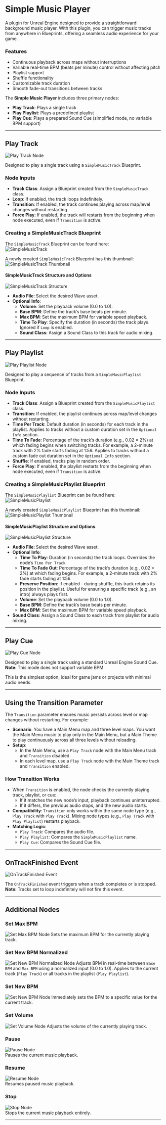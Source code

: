 # Simple Music Player

A plugin for Unreal Engine designed to provide a straightforward background music player. With this plugin, you can trigger music tracks from anywhere in Blueprints, offering a seamless audio experience for your game.

### Features
- Continuous playback across maps without interruptions
- Variable real-time BPM (beats per minute) control without affecting pitch
- Playlist support
- Shuffle functionality
- Customizable track duration
- Smooth fade-out transitions between tracks

The **Simple Music Player** includes three primary nodes:
- **Play Track**: Plays a single track
- **Play Playlist**: Plays a predefined playlist
- **Play Cue**: Plays a prepared Sound Cue (simplified mode, no variable BPM support)

---

## Play Track

![Play Track Node](https://github.com/SequoiaSan/SimpleMusicPlayer/tree/main/images/play_track_node.png)

Designed to play a single track using a `SimpleMusicTrack` Blueprint.

### Node Inputs
- **Track Class**: Assign a Blueprint created from the `SimpleMusicTrack` class.
- **Loop**: If enabled, the track loops indefinitely.
- **Transition**: If enabled, the track continues playing across map/level changes without restarting.
- **Force Play**: If enabled, the track will restarts from the beginning when node executed, even if `Transition` is active.

### Creating a SimpleMusicTrack Blueprint
The `SimpleMusicTrack` Blueprint can be found here:  
![SimpleMusicTrack](https://github.com/SequoiaSan/SimpleMusicPlayer/tree/main/images/simplemusictrack.png)

A newly created `SimpleMusicTrack` Blueprint has this thumbnail:  
![SimpleMusicTrack Thumbnail](https://github.com/SequoiaSan/SimpleMusicPlayer/tree/main/images/simplemusictrack_thumbnail.png)

#### SimpleMusicTrack Structure and Options
![SimpleMusicTrack Structure](https://github.com/SequoiaSan/SimpleMusicPlayer/tree/main/images/simplemusictrack_structure.png)

- **Audio File**: Select the desired Wave asset.
- **Optional Info**:
  - **Volume**: Set the playback volume (0.0 to 1.0).
  - **Base BPM**: Define the track’s base beats per minute.
  - **Max BPM**: Set the maximum BPM for variable speed playback.
  - **Time To Play**: Specify the duration (in seconds) the track plays. Ignored if `Loop` is enabled.
  - **Sound Class**: Assign a Sound Class to this track for audio mixing.

---

## Play Playlist

![Play Playlist Node](https://github.com/SequoiaSan/SimpleMusicPlayer/tree/main/images/play_playlist_node.png)

Designed to play a sequence of tracks from a `SimpleMusicPlaylist` Blueprint.

### Node Inputs
- **Track Class**: Assign a Blueprint created from the `SimpleMusicPlaylist` class.
- **Transition**: If enabled, the playlist continues across map/level changes without restarting.
- **Time Per Track**: Default duration (in seconds) for each track in the playlist. Applies to tracks without a custom duration set in the `Optional Info` section.
- **Time To Fade**: Percentage of the track’s duration (e.g., 0.02 = 2%) at which fading begins when switching tracks. For example, a 2-minute track with 2% fade starts fading at 1:56. Applies to tracks without a custom fade out duration set in the `Optional Info` section.
- **Shuffle**: If enabled, tracks play in random order.
- **Force Play**: If enabled, the playlist restarts from the beginning when node executed, even if `Transition` is active.

### Creating a SimpleMusicPlaylist Blueprint
The `SimpleMusicPlaylist` Blueprint can be found here:  
![SimpleMusicPlaylist](https://github.com/SequoiaSan/SimpleMusicPlayer/tree/main/images/simplemusicplaylist.png)

A newly created `SimpleMusicPlaylist` Blueprint has this thumbnail:  
![SimpleMusicPlaylist Thumbnail](https://github.com/SequoiaSan/SimpleMusicPlayer/tree/main/images/simplemusicplaylist_thumbnail.png)

#### SimpleMusicPlaylist Structure and Options
![SimpleMusicPlaylist Structure](https://github.com/SequoiaSan/SimpleMusicPlayer/tree/main/images/simplemusicplaylist_structure.png)

- **Audio File**: Select the desired Wave asset.
- **Optional Info**:
  - **Time To Play**: Duration (in seconds) the track loops. Overrides the node’s `Time Per Track`.
  - **Time To Fade Out**: Percentage of the track’s duration (e.g., 0.02 = 2%) at which fading begins. For example, a 2-minute track with 2% fade starts fading at 1:56.
  - **Preserve Position**: If enabled - during shuffle, this track retains its position in the playlist. Useful for ensuring a specific track (e.g., an intro) always plays first.
  - **Volume**: Set the playback volume (0.0 to 1.0).
  - **Base BPM**: Define the track’s base beats per minute.
  - **Max BPM**: Set the maximum BPM for variable speed playback.
- **Sound Class**: Assign a Sound Class to each track from playlist for audio mixing.

---

## Play Cue

![Play Cue Node](https://github.com/SequoiaSan/SimpleMusicPlayer/tree/main/images/play_cue_node.png)

Designed to play a single track using a standard Unreal Engine Sound Cue.  
**Note**: This mode does not support variable BPM.

This is the simplest option, ideal for game jams or projects with minimal audio needs.

---

## Using the Transition Parameter

The `Transition` parameter ensures music persists across level or map changes without restarting. For example:
- **Scenario**: You have a Main Menu map and three level maps. You want the Main Menu music to play only in the Main Menu, but a Main Theme to play continuously across all three levels without reloading.
- **Setup**:
  - In the Main Menu, use a `Play Track` node with the Main Menu track and `Transition` disabled.
  - In each level map, use a `Play Track` node with the Main Theme track and `Transition` enabled.

### How Transition Works
- When `Transition` is enabled, the node checks the currently playing track, playlist, or cue:
  - If it matches the new node’s input, playback continues uninterrupted.
  - If it differs, the previous audio stops, and the new audio starts.
- **Compatibility**: `Transition` only works within the same node type (e.g., `Play Track` with `Play Track`). Mixing node types (e.g., `Play Track` with `Play Playlist`) restarts playback.
- **Matching Logic**:
  - `Play Track`: Compares the audio file.
  - `Play Playlist`: Compares the `SimpleMusicPlaylist` name.
  - `Play Cue`: Compares the Sound Cue file.

---

## OnTrackFinished Event

![OnTrackFinished Event](https://github.com/SequoiaSan/SimpleMusicPlayer/tree/main/images/ontrackfinished_event.png)

The `OnTrackFinished` event triggers when a track completes or is stopped.  
**Note**: Tracks set to loop indefinitely will not fire this event.

---

## Additional Nodes

### Set Max BPM
![Set Max BPM Node](https://github.com/SequoiaSan/SimpleMusicPlayer/tree/main/images/setmaxbpm.png)
Sets the maximum BPM for the currently playing track.

### Set New BPM Normalized
![Set New BPM Normalized Node](https://github.com/SequoiaSan/SimpleMusicPlayer/tree/main/images/setnewbpmnormalized.png)
Adjusts BPM in real-time between `Base BPM` and `Max BPM` using a normalized input (0.0 to 1.0). Applies to the current track (`Play Track`) or all tracks in the playlist (`Play Playlist`).

### Set New BPM
![Set New BPM Node](https://github.com/SequoiaSan/SimpleMusicPlayer/tree/main/images/setnewbpm.png)
Immediately sets the BPM to a specific value for the current track.

### Set Volume
![Set Volume Node](https://github.com/SequoiaSan/SimpleMusicPlayer/tree/main/images/setvolume.png) 
Adjusts the volume of the currently playing track.

### Pause
![Pause Node](https://github.com/SequoiaSan/SimpleMusicPlayer/tree/main/images/pause.png)  
Pauses the current music playback.

### Resume
![Resume Node](https://github.com/SequoiaSan/SimpleMusicPlayer/tree/main/images/resume.png)   
Resumes paused music playback.

### Stop
![Stop Node](https://github.com/SequoiaSan/SimpleMusicPlayer/tree/main/images/stop.png)   
Stops the current music playback entirely.

---

